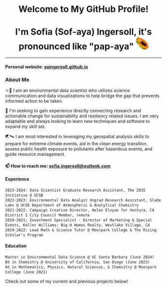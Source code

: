 <div align="center">
  <h1>Welcome to My GitHub Profile!</h1>
  <h1>I'm Sofia (Sof-aya) Ingersoll, it's pronounced like "pap-aya" <img src="https://github.com/saingersoll/saingersoll/blob/main/papaya.png" alt="papaya fruit" width="40">
</h1>
</div>


----------------------------------------------------------------------------------------------------------------------------------------------------------------------------------------------

#### Personal website: [saingersoll.github.io](https://saingersoll.github.io/)

### About Me

⚛🌿 I am an environmental data scientist who utilizes science communication and data visualizations to help bridge the gap that prevents informed action to be taken.

📝 I'm seeking to gain experience directly connecting research and actionable change for sustainability and resiliency related issues. I am very adaptable and always looking to learn new techniques and software to expand my skill set.

🌏🛰️ I am most interested in leveraging my geospatial analysis skills to prepare for extreme climate events, aid in the clean energy transition, assess public health exposure to pollutants after hazardous events, and guide resource management.

#### 📫 How to reach me: [sofia.ingersoll@outlook.com](mailto::sofia.ingersoll@outlook.com)

#### Experience

    2023-2024: Data Scientist Graduate Research Assistant, The 2035 Initiative @ UCSB
    2022-2023: Environmental Data Analyst Ungrad Research Assistant, Slade Labs @ UCSD Department of Atmospheric & Analytical Chemistry
    2021-2022: Campaign Creative Director, Helen Eloyan for Ventura, CA District 1 City Council Member, remote
    2019-2021: Investment Specialist - Director of Marketing & Special Events, Keller Williams: Big H Homes Realty, Westlake Village, CA
    2019-2022: Lead Math & Science Tutor @ Moorpark College & The Rising Scholar's Program
#### Education

    Master in Environmental Data Science @ UC Santa Barbara (June 2024)
    BS in Chemistry @ University of California, San Diego (June 2023)
    AS in Mathematics, Physics, Natural Sciences, & Chemsitry @ Moorpark College (June 2021)
    
Check out some of my current and previous projects below!
